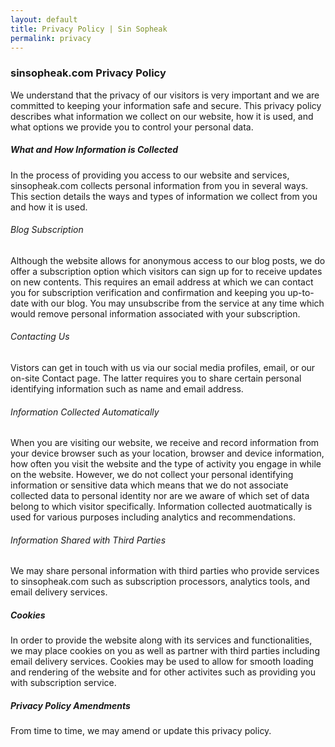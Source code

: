 ```yaml
---
layout: default
title: Privacy Policy | Sin Sopheak
permalink: privacy
---
```


<div class="container mx-auto privacy-page custom-color">

 <h3>sinsopheak.com Privacy Policy</h3>
 <p>We understand that the privacy of our visitors is very important and we are committed to keeping your information safe and secure. This privacy policy describes what information we collect on our website, how it is used, and what options we provide you to control your personal data.</p>

 <h5>What and How Information is Collected</h5>
 <p>In the process of providing you access to our website and services, sinsopheak.com collects personal information from you in several ways. This section details the ways and types of information we collect from you and how it is used.</p>

 <h6>Blog Subscription</h6>
 <p>Although the website allows for anonymous access to our blog posts, we do offer a subscription option which visitors can sign up for to receive updates on new contents. This requires an email address at which we can contact you for subscription verification and confirmation and keeping you up-to-date with our blog. You may unsubscribe from the service at any time which would remove personal information associated with your subscription. </p>

 <h6>Contacting Us</h6> 
 <p>Vistors can get in touch with us via our social media profiles, email, or our on-site Contact page. The latter requires you to share certain personal identifying information such as name and email address.</p>

 <h6>Information Collected Automatically</h6>
 <p>When you are visiting our website, we receive and record information from your device browser such as your location, browser and device information, how often you visit the website and the type of activity you engage in while on the website. However, we do not collect your personal identifying information or sensitive data which means that we do not associate collected data to personal identity nor are we aware of which set of data belong to which visitor specifically. Information collected auotmatically is used for various purposes including analytics and recommendations.</p>

 <h6>Information Shared with Third Parties</h6>
 <p>We may share personal information with third parties who provide services to sinsopheak.com such as subscription processors, analytics tools, and email delivery services.</p>

 <h5>Cookies</h5>
 <p>In order to provide the website along with its services and functionalities, we may place cookies on you as well as partner with third parties including email delivery services. Cookies may be used to allow for smooth loading and rendering of the website and for other activites such as providing you with subscription service.</p>

 <h5>Privacy Policy Amendments</h5>
 <p>From time to time, we may amend or update this privacy policy.</p>

</div>